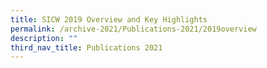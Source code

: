 ```yaml
---
title: SICW 2019 Overview and Key Highlights
permalink: /archive-2021/Publications-2021/2019overview
description: ""
third_nav_title: Publications 2021
---
```

